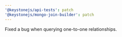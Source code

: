 ```yaml
---
'@keystonejs/api-tests': patch
'@keystonejs/mongo-join-builder': patch
---
```


Fixed a bug when querying one-to-one relationships.
